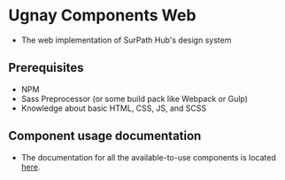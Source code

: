 # Ugnay Components Web
- The web implementation of SurPath Hub's design system

## Prerequisites
- NPM
- Sass Preprocessor (or some build pack like Webpack or Gulp)
- Knowledge about basic HTML, CSS, JS, and SCSS

## Component usage documentation
- The documentation for all the available-to-use components is located [here](https://sph-docs.netlify.app/docs/ugnay).
